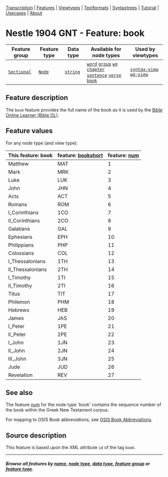<a name="start"></a>
<div class="hidden-content">
<a href="../transcription.md">Transcription</a> | <a href="README.md#start">Features</a> | <a href="../viewtypes.md#start">Viewtypes</a> | <a href="../textformats.md#start">Textformats</a> |  <a href="../syntaxtrees.md#start">Syntaxtrees</a> | <a href="../../tutorial/README.md#start">Tutorial</a> | <a href="../usecases/README.md#start">Usecases</a> | <a href="../about.md#start">About</a>
</div>

# Nestle 1904 GNT - Feature: book

Feature group | Feature type | Data type | Available for node types | Used by viewtypes
---  | --- | --- | --- | ---
[`Sectional`](featuresbygroup.md#sectional-features) | [`Node`](featuresbyfeaturetype.md#node-features) | [`string`](featuresbydatatype.md#string-datatype) | [`word`](featuresbynodetype.md#word-nodes) [`group`](featuresbynodetype.md#group-nodes) [`wg`](featuresbynodetype.md#wg-nodes) [`chapter`](featuresbynodetype.md#chapter-nodes) [`sentence`](featuresbynodetype.md#sentence-nodes) [`verse`](featuresbynodetype.md#verse-nodes)  [`book`](featuresbynodetype.md#book-nodes) | [`syntax-view`](../syntax-view.md#start) [`wg-view`](../wg-view.md#start)

## Feature description

The `book` feature provides the full name of the book as it is used by the [Bible Online Learner (Bible OL)](https://learner.bible/).

## Feature values

For any node type (and view type):

This feature: book | feature: [bookshort](bookshort.md#readme) | feature: [num](num.md#readme)
--- | --- | ---
Matthew | MAT | 1
Mark | MRK | 2
Luke | LUK | 3
John | JHN | 4
Acts | ACT | 5
Romans | ROM | 6
I_Corinthians | 1CO | 7
II_Corinthians | 2CO | 8
Galatians | GAL | 9
Ephesians | EPH | 10
Philippians | PHP | 11
Colossians | COL | 12
I_Thessalonians | 1TH | 13
II_Thessalonians | 2TH | 14
I_Timothy | 1TI | 15
II_Timothy | 2TI | 16
Titus | TIT | 17
Philemon | PHM | 18
Hebrews | HEB | 19
James | JAS | 20
I_Peter | 1PE | 21
II_Peter | 2PE | 22
I_John | 1JN | 23
II_John | 2JN | 24
III_John | 3JN | 25
Jude | JUD | 26
Revelation | REV | 27

## See also

The feature [num](num.md#readme) for the node type 'book' contains the sequence number of the book within the Greek New Testament corpus.

For mapping to OSIS Book abbreviations, see [OSIS Book Abbreviations](https://wiki.crosswire.org/OSIS_Book_Abbreviations).

## Source description

This feature is based upon the XML attribute `id` of the tag `book`.

---
#### *Browse all features by [name](featuresbyname.md#start), [node type](featuresbynodetype.md#start), [data type](featuresbydatatype.md#start), [feature group](featuresbygroup.md#start) or [feature type](featuresbyfeaturetype.md#start).*

